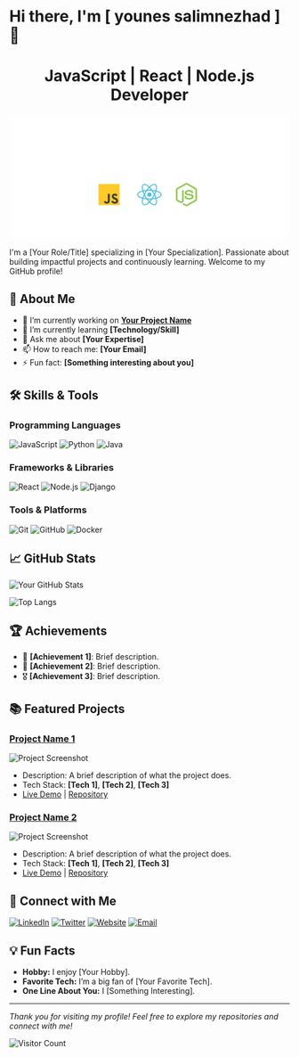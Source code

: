 # Hi there, I'm [ younes salimnezhad ] 👋


<p align="center">
  <h1 align="center"> JavaScript | React | Node.js Developer </h1>
<img src="src/all.svg"/>
</p>

I'm a [Your Role/Title] specializing in [Your Specialization]. Passionate about building impactful projects and continuously learning. Welcome to my GitHub profile!

## 🚀 About Me

- 🔭 I’m currently working on **[Your Project Name](link-to-project)**
- 🌱 I’m currently learning **[Technology/Skill]**
- 💬 Ask me about **[Your Expertise]**
- 📫 How to reach me: **[Your Email]**
- ⚡ Fun fact: **[Something interesting about you]**

## 🛠️ Skills & Tools

### Programming Languages
![JavaScript](https://img.shields.io/badge/-JavaScript-F7DF1E?logo=javascript&logoColor=black&style=flat)
![Python](https://img.shields.io/badge/-Python-3776AB?logo=python&logoColor=white&style=flat)
![Java](https://img.shields.io/badge/-Java-007396?logo=java&logoColor=white&style=flat)

### Frameworks & Libraries
![React](https://img.shields.io/badge/-React-61DAFB?logo=react&logoColor=black&style=flat)
![Node.js](https://img.shields.io/badge/-Node.js-339933?logo=node.js&logoColor=white&style=flat)
![Django](https://img.shields.io/badge/-Django-092E20?logo=django&logoColor=white&style=flat)

### Tools & Platforms
![Git](https://img.shields.io/badge/-Git-F05032?logo=git&logoColor=white&style=flat)
![GitHub](https://img.shields.io/badge/-GitHub-181717?logo=github&logoColor=white&style=flat)
![Docker](https://img.shields.io/badge/-Docker-2496ED?logo=docker&logoColor=white&style=flat)

## 📈 GitHub Stats

![Your GitHub Stats](https://github-readme-stats.vercel.app/api?username=yourusername&show_icons=true&theme=radical)

![Top Langs](https://github-readme-stats.vercel.app/api/top-langs/?username=yourusername&layout=compact&theme=radical)

## 🏆 Achievements

- 🥇 **[Achievement 1]**: Brief description.
- 🏅 **[Achievement 2]**: Brief description.
- 🎖 **[Achievement 3]**: Brief description.

## 📚 Featured Projects

### [Project Name 1](link-to-project)
![Project Screenshot](https://via.placeholder.com/400x200) <!-- Replace with project screenshot -->
- Description: A brief description of what the project does.
- Tech Stack: **[Tech 1]**, **[Tech 2]**, **[Tech 3]**
- [Live Demo](link-to-demo) | [Repository](link-to-repository)

### [Project Name 2](link-to-project)
![Project Screenshot](https://via.placeholder.com/400x200) <!-- Replace with project screenshot -->
- Description: A brief description of what the project does.
- Tech Stack: **[Tech 1]**, **[Tech 2]**, **[Tech 3]**
- [Live Demo](link-to-demo) | [Repository](link-to-repository)

## 🤝 Connect with Me

[![LinkedIn](https://img.shields.io/badge/-LinkedIn-0077B5?logo=linkedin&logoColor=white&style=flat)](https://linkedin.com/in/yourprofile)
[![Twitter](https://img.shields.io/badge/-Twitter-1DA1F2?logo=twitter&logoColor=white&style=flat)](https://twitter.com/yourprofile)
[![Website](https://img.shields.io/badge/-Website-FF7139?logo=firefox&logoColor=white&style=flat)](https://yourwebsite.com)
[![Email](https://img.shields.io/badge/-Email-EA4335?logo=gmail&logoColor=white&style=flat)](mailto:youremail@example.com)

## 💡 Fun Facts

- **Hobby:** I enjoy [Your Hobby].
- **Favorite Tech:** I’m a big fan of [Your Favorite Tech].
- **One Line About You:** I [Something Interesting].

---

*Thank you for visiting my profile! Feel free to explore my repositories and connect with me!*

![Visitor Count](https://komarev.com/ghpvc/?username=yourusername&color=blue&style=flat)
